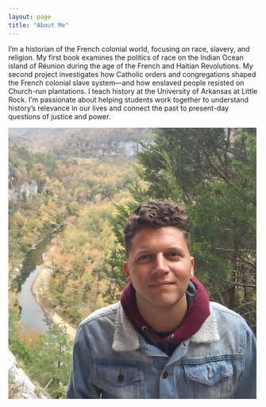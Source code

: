 ```yaml
---
layout: page
title: "About Me"
---
```


I’m a historian of the French colonial world, focusing on race, slavery, and religion. My first book examines the politics of race on the Indian Ocean island of Réunion during the age of the French and Haitian Revolutions. My second project investigates how Catholic orders and congregations shaped the French colonial slave system—and how enslaved people resisted on Church-run plantations. I teach history at the University of Arkansas at Little Rock. I’m passionate about helping students work together to understand history’s relevance in our lives and connect the past to present-day questions of justice and power.

![National_River_Park_Arkansas](fotoreminismaller.jpg)






